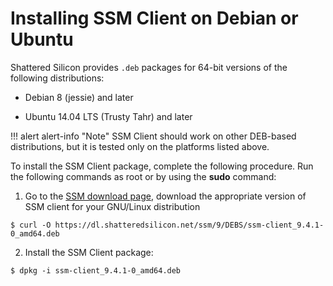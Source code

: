 # Installing SSM Client on Debian or Ubuntu

Shattered Silicon provides `.deb` packages for 64-bit versions of the following
distributions:


* Debian 8 (jessie) and later


* Ubuntu 14.04 LTS (Trusty Tahr) and later


!!! alert alert-info "Note"
    SSM Client should work on other DEB-based distributions, but it is tested only on the platforms listed above.

To install the SSM Client package, complete the following procedure. Run the following commands as root or by using the **sudo** command:

1. Go to the [SSM download page](https://dl.shatteredsilicon.net/ssm/9/), download the appropriate version of SSM client for your GNU/Linux distribution

```
$ curl -O https://dl.shatteredsilicon.net/ssm/9/DEBS/ssm-client_9.4.1-0_amd64.deb
```

2. Install the SSM Client package:

```
$ dpkg -i ssm-client_9.4.1-0_amd64.deb
```
